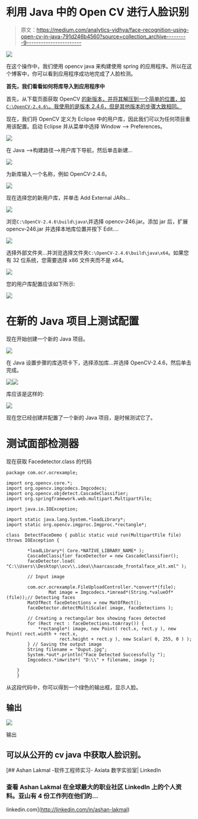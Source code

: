 # 利用 Java 中的 Open CV 进行人脸识别

> 原文：<https://medium.com/analytics-vidhya/face-recognition-using-open-cv-in-java-791d246b4560?source=collection_archive---------9----------------------->

![](img/1f3de9dd1d4aa41d1982d35f32d791ed.png)

在这个操作中，我们使用 opencv java 来构建使用 spring 的应用程序。所以在这个博客中，你可以看到应用程序成功地完成了人脸检测。

**首先，我们看看如何将库导入到应用程序中**

首先，从下载页面获取 OpenCV [的新版本，并将其解压到一个简单的位置，如`C:\OpenCV-2.4.6\`。我使用的是版本 2.4.6，但是其他版本的步骤大致相同。](http://opencv.org/releases.html)

现在，我们将 OpenCV 定义为 Eclipse 中的用户库，因此我们可以为任何项目重用该配置。启动 Eclipse 并从菜单中选择 Window –> Preferences。

![](img/1c58d77161c9015dc57a065c85f39bab.png)

在 Java –>构建路径–>用户库下导航，然后单击新建…

![](img/58448c72db1be7512a244b8967764660.png)

为新库输入一个名称，例如 OpenCV-2.4.6。

![](img/37cfe56ba17ff35a6e5ab898687f6274.png)

现在选择您的新用户库，并单击 Add External JARs…

![](img/4810db4253cbab0146a6915fe9e57880.png)

浏览`C:\OpenCV-2.4.6\build\java\`并选择 opencv-246.jar。添加 jar 后，扩展 opencv-246.jar 并选择本地库位置并按下 Edit....

![](img/9e60245ef151dc2113f1201743484060.png)

选择外部文件夹…并浏览选择文件夹`C:\OpenCV-2.4.6\build\java\x64`。如果您有 32 位系统，您需要选择 x86 文件夹而不是 x64。

![](img/29bb0fc59f2ae825391c7b3ed1a4e849.png)

您的用户库配置应该如下所示:

![](img/2ccb40701a3a0de7cf4219a437bc2a0f.png)

# 在新的 Java 项目上测试配置

现在开始创建一个新的 Java 项目。

![](img/7062cf043eedc999d14c7c3768647a5e.png)

在 Java 设置步骤的库选项卡下，选择添加库…并选择 OpenCV-2.4.6，然后单击完成。

![](img/a481542ce6c3d96884adaa7a12b88adf.png)![](img/028101057293ed6be6d576cb4f23987f.png)

库应该是这样的:

![](img/e47a51f6c9bd61b8a896bd257b4eb50d.png)

现在您已经创建并配置了一个新的 Java 项目，是时候测试它了。

# 测试面部检测器

现在获取 Facedetector.class 的代码

```
package com.ocr.ocrexample;

import org.opencv.core.*;
import org.opencv.imgcodecs.Imgcodecs;
import org.opencv.objdetect.CascadeClassifier;
import org.springframework.web.multipart.MultipartFile;

import java.io.IOException;

import static java.lang.System.*loadLibrary*;
import static org.opencv.imgproc.Imgproc.*rectangle*;

class  DetectFaceDemo { public static void run(MultipartFile file) throws IOException {

        *loadLibrary*( Core.*NATIVE_LIBRARY_NAME* );
        CascadeClassifier faceDetector = new CascadeClassifier();
        faceDetector.load( "C:\\Users\\Desktop\\ocv\\.idea\\haarcascade_frontalface_alt.xml" );

        // Input image

        com.ocr.ocrexample.FileUploadController.*convert*(file);
                Mat image = Imgcodecs.*imread*(String.*valueOf*(file));// Detecting faces
        MatOfRect faceDetections = new MatOfRect();
        faceDetector.detectMultiScale( image, faceDetections );

        // Creating a rectangular box showing faces detected
        for (Rect rect : faceDetections.toArray()) {
            *rectangle*( image, new Point( rect.x, rect.y ), new Point( rect.width + rect.x,
                    rect.height + rect.y ), new Scalar( 0, 255, 0 ) );
        } // Saving the output image
        String filename = "Ouput.jpg";
        System.*out*.println("Face Detected Successfully ");
        Imgcodecs.*imwrite*( "D:\\" + filename, image );

    }
    }
```

从这段代码中，你可以得到一个绿色的输出框，显示人脸。

## 输出

![](img/7cf2a3fb729407614f595336e9f45755.png)

输出

## 可以从公开的 cv java 中获取人脸识别。

[](http://linkedin.com/in/ashan-lakmal) [## Ashan Lakmal -软件工程师实习- Axiata 数字实验室| LinkedIn

### 查看 Ashan Lakmal 在全球最大的职业社区 LinkedIn 上的个人资料。亚山有 4 份工作列在他们的…

linkedin.com](http://linkedin.com/in/ashan-lakmal)